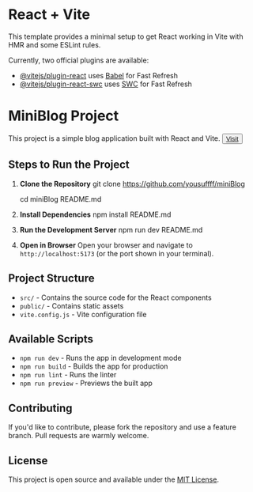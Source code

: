 # React + Vite

This template provides a minimal setup to get React working in Vite with HMR and some ESLint rules.

Currently, two official plugins are available:

- [@vitejs/plugin-react](https://github.com/vitejs/vite-plugin-react/blob/main/packages/plugin-react/README.md) uses [Babel](https://babeljs.io/) for Fast Refresh
- [@vitejs/plugin-react-swc](https://github.com/vitejs/vite-plugin-react-swc) uses [SWC](https://swc.rs/) for Fast Refresh

# MiniBlog Project

This project is a simple blog application built with React and Vite.
<button><a href="https://mini-blog-two-smoky.vercel.app/">Visit</a></button>

## Steps to Run the Project

1. **Clone the Repository**
   git clone
   <https://github.com/yousuffff/miniBlog>

   cd miniBlog
   README.md

2. **Install Dependencies**
   npm install
   README.md

3. **Run the Development Server**
   npm run dev
   README.md

4. **Open in Browser**
   Open your browser and navigate to `http://localhost:5173` (or the port shown in your terminal).

## Project Structure

- `src/` - Contains the source code for the React components
- `public/` - Contains static assets
- `vite.config.js` - Vite configuration file

## Available Scripts

- `npm run dev` - Runs the app in development mode
- `npm run build` - Builds the app for production
- `npm run lint` - Runs the linter
- `npm run preview` - Previews the built app

## Contributing

If you'd like to contribute, please fork the repository and use a feature branch. Pull requests are warmly welcome.

## License

This project is open source and available under the [MIT License](LICENSE).
